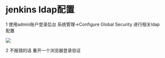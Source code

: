 # jenkins ldap配置

1 使用admin账户登录后台 系统管理->Configure Global Security 进行相关ldap配置

![](media/images/jenkins-ldap01.png)

2 不报错的话 重开一个浏览器登录验证